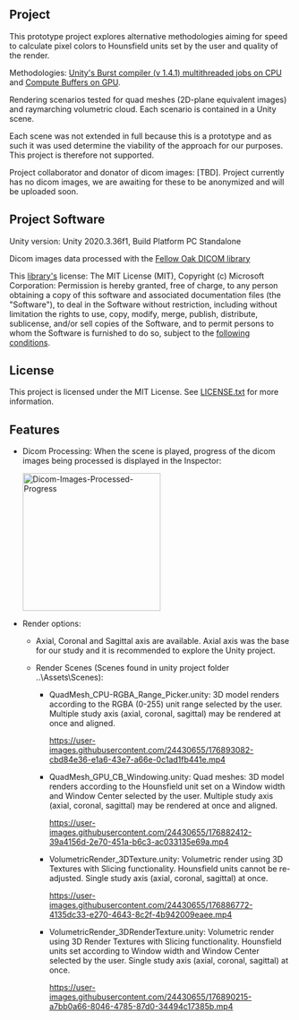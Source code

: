 ## Project
This prototype project explores alternative methodologies aiming for speed to calculate pixel colors to Hounsfield units set by the user and quality of the render.

Methodologies: [Unity's Burst compiler (v 1.4.1) multithreaded jobs on CPU](https://docs.unity3d.com/Packages/com.unity.burst@0.2-preview.20/manual/index.html) and [Compute Buffers on GPU](https://docs.unity3d.com/2020.3/Documentation/ScriptReference/ComputeBuffer.html). 

Rendering scenarios tested for quad meshes (2D-plane equivalent images) and raymarching volumetric cloud. Each scenario is contained in a Unity scene.

Each scene was not extended in full because this is a prototype and as such it was used determine the viability of the approach for our purposes. This project is therefore not supported.

Project collaborator and donator of dicom images: [TBD]. Project currently has no dicom images, we are awaiting for these to be anonymized and will be uploaded soon.

## Project Software
Unity version: Unity 2020.3.36f1, Build Platform PC Standalone

Dicom images data processed with the [Fellow Oak DICOM library](https://github.com/fo-dicom/fo-dicom)

This [library's](https://github.com/fo-dicom/fo-dicom) license: The MIT License (MIT), Copyright (c) Microsoft Corporation: Permission is hereby granted, free of charge, to any person obtaining a copy  of this software and associated documentation files (the "Software"), to deal  in the Software without restriction, including without limitation the rights  to use, copy, modify, merge, publish, distribute, sublicense, and/or sell  copies of the Software, and to permit persons to whom the Software is  furnished to do so, subject to the [following conditions](https://github.com/fo-dicom/fo-dicom/blob/development/License.txt).

## License
This project is licensed under the MIT License. See [LICENSE.txt](https://github.com/sergiosolorzano/Dicom-3DRender/blob/main/LICENSE.md) for more information.

## Features

* Dicom Processing: When the scene is played, progress of the dicom images being processed is displayed in the Inspector:

  <img width="246" alt="Dicom-Images-Processed-Progress" src="https://user-images.githubusercontent.com/24430655/176902397-e3ed3745-2ba0-4c39-95e3-bd66d9aa6ad3.PNG">

* Render options:
  * Axial, Coronal and Sagittal axis are available. Axial axis was the base for our study and it is recommended to explore the Unity project.

  * Render Scenes (Scenes found in unity project folder ..\Assets\Scenes\):

    + QuadMesh_CPU-RGBA_Range_Picker.unity: 3D model renders according to the RGBA (0-255) unit range selected by the user. Multiple study axis (axial, coronal, sagittal) may be rendered at once and aligned.

      https://user-images.githubusercontent.com/24430655/176893082-cbd84e36-e1a6-43e7-a66e-0c1ad1fb441e.mp4
  
  
    + QuadMesh_GPU_CB_Windowing.unity: Quad meshes: 3D model renders according to the Hounsfield unit set on a Window width and Window Center selected by the user. Multiple study axis (axial, coronal, sagittal) may be rendered at once and aligned.
  
      https://user-images.githubusercontent.com/24430655/176882412-39a4156d-2e70-451a-b6c3-ac033135e69a.mp4
  
  
    + VolumetricRender_3DTexture.unity: Volumetric render using 3D Textures with Slicing functionality. Hounsfield units cannot be re-adjusted. Single study axis (axial, coronal, sagittal) at once.
  
      https://user-images.githubusercontent.com/24430655/176886772-4135dc33-e270-4643-8c2f-4b942009eaee.mp4


    + VolumetricRender_3DRenderTexture.unity: Volumetric render using 3D Render Textures with Slicing functionality. Hounsfield units set according to Window width and Window Center selected by the user. Single study axis (axial, coronal, sagittal) at once.

      https://user-images.githubusercontent.com/24430655/176890215-a7bb0a66-8046-4785-87d0-34494c17385b.mp4



    
